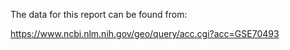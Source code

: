 The data for this report can be found from:

https://www.ncbi.nlm.nih.gov/geo/query/acc.cgi?acc=GSE70493
